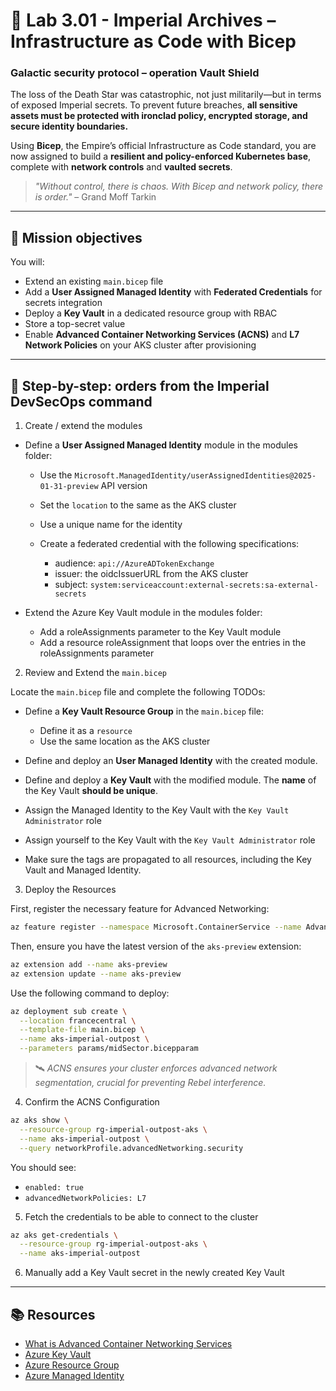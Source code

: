 # 🧱 Lab 3.01 - Imperial Archives – Infrastructure as Code with Bicep

### **Galactic security protocol – operation Vault Shield**

The loss of the Death Star was catastrophic, not just militarily—but in terms of exposed Imperial secrets. To prevent future breaches, **all sensitive assets must be protected with ironclad policy, encrypted storage, and secure identity boundaries.**

Using **Bicep**, the Empire’s official Infrastructure as Code standard, you are now assigned to build a **resilient and policy-enforced Kubernetes base**, complete with **network controls** and **vaulted secrets**.

> _"Without control, there is chaos. With Bicep and network policy, there is order."_ – Grand Moff Tarkin

---

## 🎯 Mission objectives

You will:

- Extend an existing `main.bicep` file
- Add a **User Assigned Managed Identity** with **Federated Credentials** for secrets integration
- Deploy a **Key Vault** in a dedicated resource group with RBAC
- Store a top-secret value
- Enable **Advanced Container Networking Services (ACNS)** and **L7 Network Policies** on your AKS cluster after provisioning

---

## 🧭 Step-by-step: orders from the Imperial DevSecOps command

1. Create / extend the modules

- Define a **User Assigned Managed Identity** module in the modules folder:

  - Use the `Microsoft.ManagedIdentity/userAssignedIdentities@2025-01-31-preview` API version
  - Set the `location` to the same as the AKS cluster
  - Use a unique name for the identity
  - Create a federated credential with the following specifications:

    - audience: `api://AzureADTokenExchange`
    - issuer: the oidcIssuerURL from the AKS cluster
    - subject: `system:serviceaccount:external-secrets:sa-external-secrets`

- Extend the Azure Key Vault module in the modules folder:

  - Add a roleAssignments parameter to the Key Vault module
  - Add a resource roleAssignment that loops over the entries in the roleAssignments parameter

2.  Review and Extend the `main.bicep`

Locate the `main.bicep` file and complete the following TODOs:

- Define a **Key Vault Resource Group** in the `main.bicep` file:

  - Define it as a `resource`
  - Use the same location as the AKS cluster

- Define and deploy an **User Managed Identity** with the created module.
- Define and deploy a **Key Vault** with the modified module. The **name** of the Key Vault **should be unique**.
- Assign the Managed Identity to the Key Vault with the `Key Vault Administrator` role
- Assign yourself to the Key Vault with the `Key Vault Administrator` role
- Make sure the tags are propagated to all resources, including the Key Vault and Managed Identity.

3.  Deploy the Resources

First, register the necessary feature for Advanced Networking:

```bash
az feature register --namespace Microsoft.ContainerService --name AdvancedNetworkingL7PolicyPreview
```

Then, ensure you have the latest version of the `aks-preview` extension:

```bash
az extension add --name aks-preview
az extension update --name aks-preview
```

Use the following command to deploy:

```bash
az deployment sub create \
  --location francecentral \
  --template-file main.bicep \
  --name aks-imperial-outpost \
  --parameters params/midSector.bicepparam
```

> 🛰️ _ACNS ensures your cluster enforces advanced network segmentation, crucial for preventing Rebel interference._

4.  Confirm the ACNS Configuration

```bash
az aks show \
  --resource-group rg-imperial-outpost-aks \
  --name aks-imperial-outpost \
  --query networkProfile.advancedNetworking.security
```

You should see:

- `enabled: true`
- `advancedNetworkPolicies: L7`

5. Fetch the credentials to be able to connect to the cluster

```bash
az aks get-credentials \
  --resource-group rg-imperial-outpost-aks \
  --name aks-imperial-outpost
```

6. Manually add a Key Vault secret in the newly created Key Vault

---

## 📚 Resources

- [What is Advanced Container Networking Services](https://learn.microsoft.com/en-us/azure/aks/advanced-container-networking-services-overview?tabs=cilium)
- [Azure Key Vault](https://learn.microsoft.com/en-us/azure/templates/microsoft.keyvault/vaults?pivots=deployment-language-bicep)
- [Azure Resource Group](https://learn.microsoft.com/en-us/azure/azure-resource-manager/bicep/create-resource-group)
- [Azure Managed Identity](https://learn.microsoft.com/en-us/azure/templates/microsoft.managedidentity/userassignedidentities?pivots=deployment-language-bicep)
